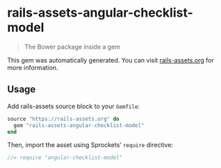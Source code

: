 # rails-assets-angular-checklist-model

> The Bower package inside a gem

This gem was automatically generated. You can visit [rails-assets.org](https://rails-assets.org) for more information.

## Usage

Add rails-assets source block to your `Gemfile`:

```ruby
source "https://rails-assets.org" do
  gem "rails-assets-angular-checklist-model"
end

```

Then, import the asset using Sprockets’ `require` directive:

```js
//= require "angular-checklist-model"
```
